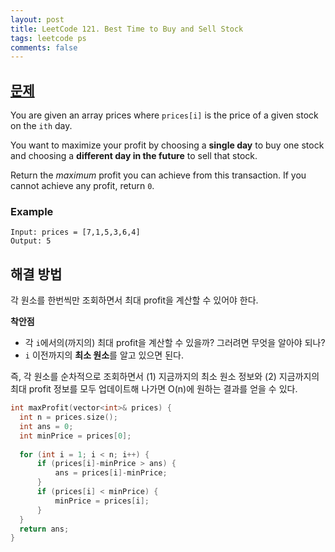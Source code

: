 ```yaml
---
layout: post
title: LeetCode 121. Best Time to Buy and Sell Stock
tags: leetcode ps
comments: false
---
```


## [문제](https://leetcode.com/problems/best-time-to-buy-and-sell-stock/)

You are given an array prices where `prices[i]` is the price of a given stock on the `ith` day.

You want to maximize your profit by choosing a **single day** to buy one stock and choosing a **different day in the future** to sell that stock.

Return the *maximum* profit you can achieve from this transaction. If you cannot achieve any profit, return `0`.

### Example
```
Input: prices = [7,1,5,3,6,4]
Output: 5
```

## 해결 방법
각 원소를 한번씩만 조회하면서 최대 profit을 계산할 수 있어야 한다. 

**착안점**
- 각 `i`에서의(까지의) 최대 profit을 계산할 수 있을까? 그러려면 무엇을 알아야 되나?
- `i` 이전까지의 **최소 원소**를 알고 있으면 된다. 

즉, 각 원소를 순차적으로 조회하면서 (1) 지금까지의 최소 원소 정보와 (2) 지금까지의 최대 profit 정보를 모두 업데이트해 나가면 O(n)에 원하는 결과를 얻을 수 있다. 

```cpp
int maxProfit(vector<int>& prices) {
  int n = prices.size();
  int ans = 0;
  int minPrice = prices[0];
  
  for (int i = 1; i < n; i++) {
      if (prices[i]-minPrice > ans) {
          ans = prices[i]-minPrice;
      }
      if (prices[i] < minPrice) {
          minPrice = prices[i];
      }
  }
  return ans;
}
```